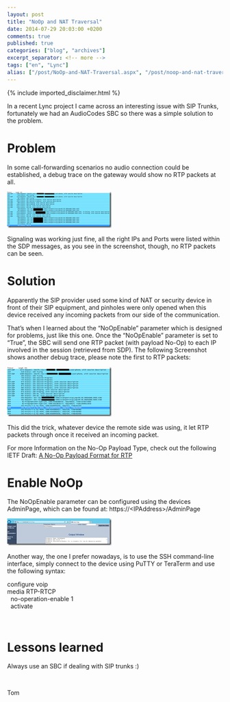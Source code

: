 ```yaml
---
layout: post
title: "NoOp and NAT Traversal"
date: 2014-07-29 20:03:00 +0200
comments: true
published: true
categories: ["blog", "archives"]
excerpt_separator: <!-- more -->
tags: ["en", "Lync"]
alias: ["/post/NoOp-and-NAT-Traversal.aspx", "/post/noop-and-nat-traversal.aspx"]
---
```

<!-- more -->
{% include imported_disclaimer.html %}
<p>In a recent Lync project I came across an interesting issue with SIP Trunks, fortunately we had an AudioCodes SBC so there was a simple solution to the problem. </p>  <h1>Problem </h1>  <p>In some call-forwarding scenarios no audio connection could be established, a debug trace on the gateway would show no RTP packets at all.</p>  <p><a href="/assets/image6_1.png"><img width="244" height="85" title="image" style="border-width: 0px; display: inline;" alt="image" src="/assets/image6_thumb_1.png" border="0"></a>&nbsp;</p>  <p>Signaling was working just fine, all the right IPs and Ports were listed within the SDP messages, as you see in the screenshot, though, no RTP packets can be seen.</p>  <h1>Solution</h1>  <p>Apparently the SIP provider used some kind of NAT or security device in front of their SIP equipment, and pinholes were only opened when this device received any incoming packets from our side of the communication.</p>  <p>That’s when I learned about the “NoOpEnable” parameter which is designed for problems, just like this one. Once the “NoOpEnable” parameter is set to “True”, the SBC will send one RTP packet (with payload No-Op) to each IP involved in the session (retrieved from SDP). The following Screenshot shows another debug trace, please note the first to RTP packets:</p>  <p><a href="/assets/image_668.png"><img width="244" height="116" title="image" style="border-width: 0px; display: inline;" alt="image" src="/assets/image_thumb_666.png" border="0"></a></p>  <p>This did the trick, whatever device the remote side was using, it let RTP packets through once it received an incoming packet.</p>  <p>For more Information on the No-Op Payload Type, check out the following IETF Draft: <a href="https://tools.ietf.org/html/draft-wing-avt-rtp-noop-03" target="_blank">A No-Op Payload Format for RTP</a></p>  <p></p>  <p></p>  <h1>Enable NoOp</h1>  <p>The NoOpEnable parameter can be configured using the devices AdminPage, which can be found at: https://&lt;IPAddress&gt;/AdminPage</p>  <p><a href="/assets/image_669.png"><img width="244" height="63" title="image" style="border: 0px currentColor; display: inline;" alt="image" src="/assets/image_thumb_667.png" border="0"></a> </p>  <p>Another way, the one I prefer nowadays, is to use the SSH command-line interface, simply connect to the device using PuTTY or TeraTerm and use the following syntax:</p>  <p>configure voip   <br> media RTP-RTCP    <br>&nbsp; no-operation-enable 1    <br>&nbsp; activate</p>  <p>&nbsp;</p>  <h1>Lessons learned</h1>  <p>Always use an SBC if dealing with SIP trunks :) </p>  <p>&nbsp;</p>  <p>Tom</p>
